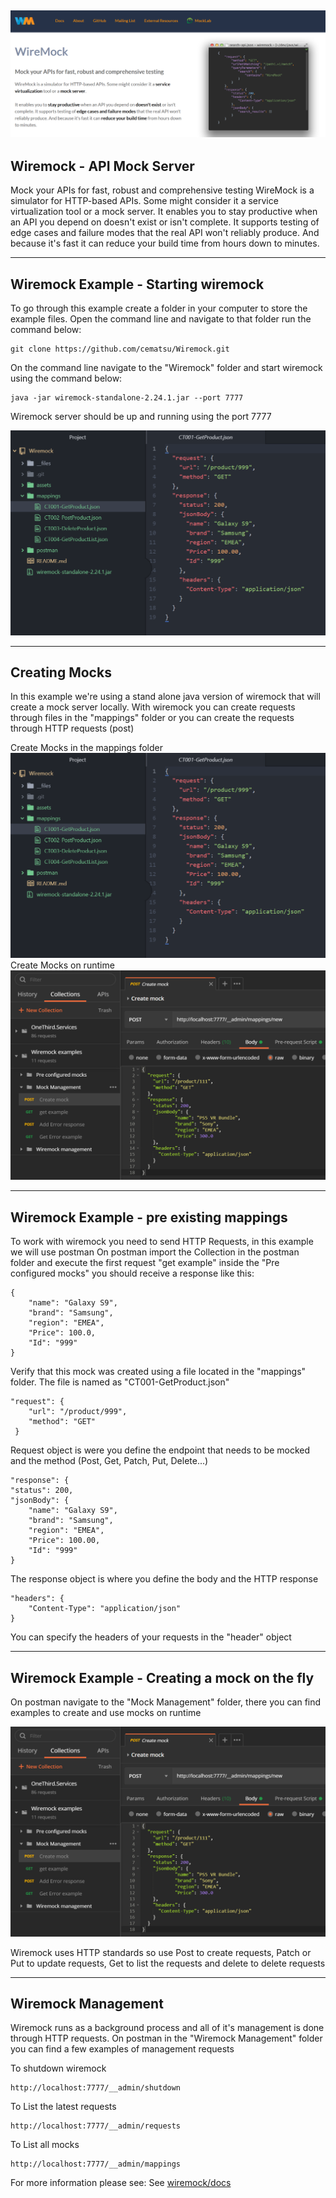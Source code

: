 ![Wiremock](assets/intro.PNG "Wiremock Intro")
----------
Wiremock - API Mock Server
----------

Mock your APIs for fast, robust and comprehensive testing
WireMock is a simulator for HTTP-based APIs. Some might consider it a service virtualization tool or a mock server.
It enables you to stay productive when an API you depend on doesn't exist or isn't complete. It supports testing of edge cases and failure modes that the real API won't reliably produce. And because it's fast it can reduce your build time from hours down to minutes.

----------
Wiremock Example - Starting wiremock
----------

To go through this example create a folder in your computer to store the example files.
Open the command line and navigate to that folder
run the command below:

    git clone https://github.com/cematsu/Wiremock.git

On the command line navigate to the "Wiremock" folder and start wiremock using the command below:

    java -jar wiremock-standalone-2.24.1.jar --port 7777

Wiremock server should be up and running using the port 7777

![Wiremock started](assets/mappings.PNG "Wiremock Started")

----------
Creating Mocks
----------

In this example we're using a stand alone java version of wiremock that will create a mock server locally.
With wiremock you can create requests through files in the "mappings" folder or you can create the requests through HTTP requests (post)

Create Mocks in the mappings folder
![Mappings](assets/mappings.PNG "Create mocks with files")
Create Mocks on runtime
![Create request during runtime](assets/createRequest.PNG "Create mocks during runtime")

----------
Wiremock Example - pre existing mappings
----------

To work with wiremock you need to send HTTP Requests, in this example we will use postman
On postman import the Collection in the postman folder and execute the first request "get example" inside the "Pre configured mocks"
you should receive a response like this:

    {
        "name": "Galaxy S9",
        "brand": "Samsung",
        "region": "EMEA",
        "Price": 100.0,
        "Id": "999"
    }

Verify that this mock was created using a file located in the "mappings" folder. The file is named as "CT001-GetProduct.json"

    "request": {
        "url": "/product/999",
        "method": "GET"
     }

Request object is were you define the endpoint that needs to be mocked and the method (Post, Get, Patch, Put, Delete...)

    "response": {
    "status": 200,
    "jsonBody": {
    	"name": "Galaxy S9",
    	"brand": "Samsung",
    	"region": "EMEA",
    	"Price": 100.00,
    	"Id": "999"
    }
The response object is where you define the body and the HTTP response

    "headers": {
        "Content-Type": "application/json"
    }

You can specify the headers of your requests in the "header" object

----------
Wiremock Example - Creating a mock on the fly
----------
On postman navigate to the "Mock Management" folder, there you can find examples to create and use mocks on runtime

![Create request during runtime](assets/createRequest.PNG "Create mocks during runtime")

Wiremock uses HTTP standards so use Post to create requests, Patch or Put to update requests, Get to list the requests and delete to delete requests

----------
Wiremock Management
----------

Wiremock runs as a background process and all of it's management is done through HTTP requests.
On postman in the "Wiremock Management" folder you can find a few examples of management requests

To shutdown wiremock

    http://localhost:7777/__admin/shutdown

To List the latest requests

    http://localhost:7777/__admin/requests

To List all mocks

    http://localhost:7777/__admin/mappings


For more information please see:
See [wiremock/docs](http://wiremock.org/docs/stubbing/)

